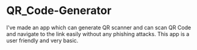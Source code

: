 # QR_Code-Generator
I've made an app which can generate QR scanner and can scan QR Code and navigate to the link easily without any phishing attacks. This app is a user friendly and very basic.
